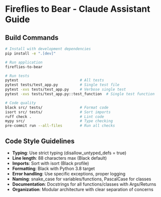 # Fireflies to Bear - Claude Assistant Guide

## Build Commands
```bash
# Install with development dependencies
pip install -e ".[dev]"

# Run application
fireflies-to-bear

# Run tests
pytest                            # All tests
pytest tests/test_app.py          # Single test file  
pytest -xvs tests/test_app.py     # Verbose single test
pytest -xvs tests/test_app.py::test_function  # Single test function

# Code quality
black src/ tests/                 # Format code
isort src/ tests/                 # Sort imports
ruff check .                      # Lint code
mypy src/                         # Type checking
pre-commit run --all-files        # Run all checks
```

## Code Style Guidelines
- **Typing**: Use strict typing (disallow_untyped_defs = true)
- **Line length**: 88 characters max (Black default)
- **Imports**: Sort with isort (Black profile)
- **Formatting**: Black with Python 3.8 target
- **Error handling**: Use specific exceptions, proper logging
- **Naming**: snake_case for variables/functions, PascalCase for classes
- **Documentation**: Docstrings for all functions/classes with Args/Returns
- **Organization**: Modular architecture with clear separation of concerns